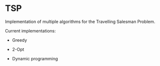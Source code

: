# TSP

Implementation of multiple algorithms for the Travelling Salesman Problem.

Current implementations:
 
- Greedy 

- 2-Opt

- Dynamic programming
